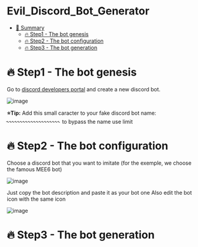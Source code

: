 # Evil_Discord_Bot_Generator


- [📗 Summary](#h1)
  * [🔥 Step1 - The bot genesis](#🔥-Step1---The-bot-genesis)
  * [🔥 Step2 - The bot configuration](#step2-thebotconfiguration)
  * [🔥 Step3 - The bot generation](#step3-thebotgeneration)

# 🔥 Step1 - The bot genesis
Go to <a href="https://discord.com/developers/applications" >discord developers portal</a> and create a new discord bot.

![image](https://user-images.githubusercontent.com/71982379/194362046-d8301c58-71ce-4afb-b8eb-1b454dd9b770.png)

**⭐Tip:** Add this small caracter to your fake discord bot name:` ˞˞˞˞˞˞˞˞˞˞˞˞˞˞˞˞˞˞˞˞` to bypass the name use limit

# 🔥 Step2 - The bot configuration
Choose a discord bot that you want to imitate (for the exemple, we choose the famous MEE6 bot)

![image](https://user-images.githubusercontent.com/71982379/194364180-ddb01545-f957-4db1-b453-77c38131fd79.png)

Just copy the bot description and paste it as your bot one
Also edit the bot icon with the same icon

![image](https://user-images.githubusercontent.com/71982379/194365146-10462608-0f5f-4df7-882b-d7dde5de0701.png)

# 🔥 Step3 - The bot generation
